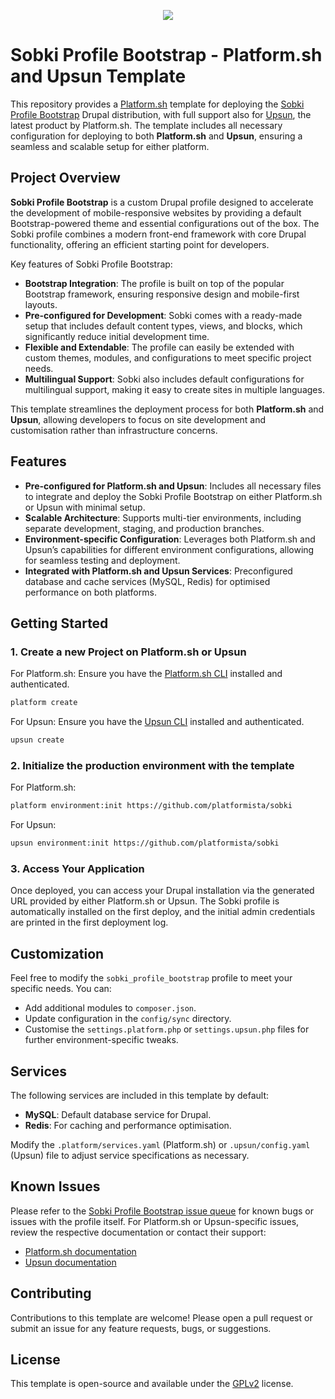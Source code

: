 <p align="center"><a href="https://console.platform.sh/projects/create-project/?template=https://raw.githubusercontent.com/platformista/sobki/refs/heads/main/template-definition.yaml&utm_campaign=deploy_on_platform?utm_medium=button&utm_source=affiliate_links&utm_content=https://github.com/platformista/sobki/blob/main/template-definition.yaml" target="_blank" title="Deploy with Platform.sh"><img src="https://platform.sh/images/deploy/deploy-button-lg-blue.svg"></a></p>


# Sobki Profile Bootstrap - Platform.sh and Upsun Template

This repository provides a [Platform.sh](https://platform.sh) template for deploying the [Sobki Profile Bootstrap](https://www.drupal.org/project/sobki_profile_bootstrap) Drupal distribution, with full support also for [Upsun](https://upsun.com), the latest product by Platform.sh. The template includes all necessary configuration for deploying to both **Platform.sh** and **Upsun**, ensuring a seamless and scalable setup for either platform.

## Project Overview

**Sobki Profile Bootstrap** is a custom Drupal profile designed to accelerate the development of mobile-responsive websites by providing a default Bootstrap-powered theme and essential configurations out of the box. The Sobki profile combines a modern front-end framework with core Drupal functionality, offering an efficient starting point for developers.

Key features of Sobki Profile Bootstrap:

- **Bootstrap Integration**: The profile is built on top of the popular Bootstrap framework, ensuring responsive design and mobile-first layouts.
- **Pre-configured for Development**: Sobki comes with a ready-made setup that includes default content types, views, and blocks, which significantly reduce initial development time.
- **Flexible and Extendable**: The profile can easily be extended with custom themes, modules, and configurations to meet specific project needs.
- **Multilingual Support**: Sobki also includes default configurations for multilingual support, making it easy to create sites in multiple languages.

This template streamlines the deployment process for both **Platform.sh** and **Upsun**, allowing developers to focus on site development and customisation rather than infrastructure concerns.

## Features

- **Pre-configured for Platform.sh and Upsun**: Includes all necessary files to integrate and deploy the Sobki Profile Bootstrap on either Platform.sh or Upsun with minimal setup.
- **Scalable Architecture**: Supports multi-tier environments, including separate development, staging, and production branches.
- **Environment-specific Configuration**: Leverages both Platform.sh and Upsun’s capabilities for different environment configurations, allowing for seamless testing and deployment.
- **Integrated with Platform.sh and Upsun Services**: Preconfigured database and cache services (MySQL, Redis) for optimised performance on both platforms.

## Getting Started

### 1. Create a new Project on Platform.sh or Upsun

For Platform.sh:
Ensure you have the [Platform.sh CLI](https://docs.platform.sh/development/cli.html) installed and authenticated.

```bash
platform create
```

For Upsun:
Ensure you have the [Upsun CLI](https://docs.upsun.io/cli.html) installed and authenticated.

```bash
upsun create
```

### 2. Initialize the production environment with the template

For Platform.sh:

```bash
platform environment:init https://github.com/platformista/sobki
```

For Upsun:

```bash
upsun environment:init https://github.com/platformista/sobki
```

### 3. Access Your Application

Once deployed, you can access your Drupal installation via the generated URL provided by either Platform.sh or Upsun.
The Sobki profile is automatically installed on the first deploy, and the initial admin credentials are printed in the first deployment log.

## Customization

Feel free to modify the `sobki_profile_bootstrap` profile to meet your specific needs. You can:

- Add additional modules to `composer.json`.
- Update configuration in the `config/sync` directory.
- Customise the `settings.platform.php` or `settings.upsun.php` files for further environment-specific tweaks.

## Services

The following services are included in this template by default:

- **MySQL**: Default database service for Drupal.
- **Redis**: For caching and performance optimisation.

Modify the `.platform/services.yaml` (Platform.sh) or `.upsun/config.yaml` (Upsun) file to adjust service specifications as necessary.

## Known Issues

Please refer to the [Sobki Profile Bootstrap issue queue](https://www.drupal.org/project/issues/sobki_profile_bootstrap) for known bugs or issues with the profile itself. For Platform.sh or Upsun-specific issues, review the respective documentation or contact their support:

- [Platform.sh documentation](https://docs.platform.sh/)
- [Upsun documentation](https://docs.upsun.com/)

## Contributing

Contributions to this template are welcome! Please open a pull request or submit an issue for any feature requests, bugs, or suggestions.

## License

This template is open-source and available under the [GPLv2](LICENSE.txt) license.
